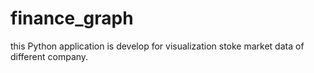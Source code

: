 # finance_graph
this Python application is develop for visualization stoke market data of different company.  
